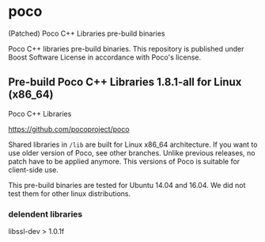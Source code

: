 # poco
(Patched) Poco C++ Libraries pre-build binaries

Poco C++ libraries pre-build binaries. This repository is published under Boost Software License in accordance with Poco's license.

## Pre-build Poco C++ Libraries 1.8.1-all for Linux (x86_64)

Poco C++ Libraries

https://github.com/pocoproject/poco

Shared libraries in `/lib` are built for Linux x86_64 architecture. If you want to use older version of Poco, see other branches. Unlike previous releases, no patch have to be applied anymore. This versions of Poco is suitable for client-side use.

This pre-build binaries are tested for Ubuntu 14.04 and 16.04. We did not test them for other linux distributions.

### delendent libraries

libssl-dev > 1.0.1f
